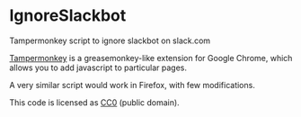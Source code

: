 IgnoreSlackbot
==============

Tampermonkey script to ignore slackbot on slack.com

[Tampermonkey](http://tampermonkey.net/) is a greasemonkey-like extension for Google Chrome, which allows you to add javascript to particular pages.

A very similar script would work in Firefox, with few modifications.

This code is licensed as [CC0](http://creativecommons.org/publicdomain/zero/1.0/) (public domain).
